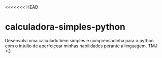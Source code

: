 <<<<<<< HEAD
# calculadora-simples-python
Desenvolvi uma calculado bem simples e comprensadinha para o python com o intuíto de aperfeiçoar minhas habilidades perante a linguagem. TMJ &lt;3
